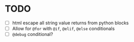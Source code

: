 # TODO

- [ ] html escape all string value returns from python blocks
- [ ] Allow for `@for` with `@if`, `@elif`, `@else` conditionals
- [ ] `@debug` conditional?
